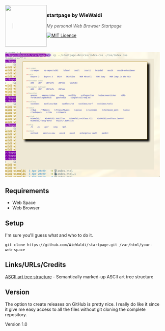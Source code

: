 <img src="https://raw.githubusercontent.com/WieWaldi/.dotfiles/master/img/RZ-Amper_Logo_135x135.png" align="left" width="135px" height="135px" />

### startpage by WieWaldi
> *My personal Web Browser Startpage*

[![MIT Licence](https://badges.frapsoft.com/os/mit/mit.svg?v=103)](https://opensource.org/licenses/mit-license.php)

<br />

![screenshot_startpage.png](https://raw.githubusercontent.com/WieWaldi/startpage/master/img/screenshot_startpage.png)
## Requirements  
 - Web Space
 - Web Browser

## Setup
I'm sure you'll guess what and who to do it.
```
git clone https://github.com/WieWaldi/startpage.git /var/html/your-web-space
```

## Links/URLs/Credits  
[ASCII art tree structure](https://codepen.io/patrickhlauke/pen/azbYWZ) - Semantically marked-up ASCII art tree structure

## Version
The option to create releases on GitHub is pretty nice. I really do like it since it give me easy access to all the files
without git cloning the complete repository.  

Version 1.0

